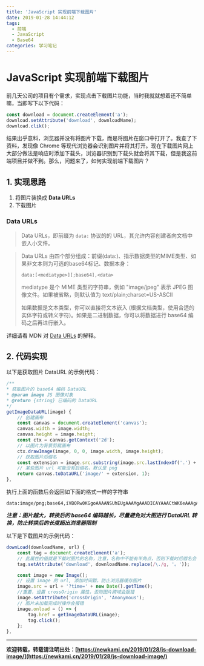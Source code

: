 ```yaml
---
title: 'JavaScript 实现前端下载图片'
date: 2019-01-28 14:44:12
tags:
  - 前端
  - JavaScript
  - Base64
categories: 学习笔记
---
```


# JavaScript 实现前端下载图片

前几天公司的项目有个需求，实现点击下载图片功能，当时我就就想着还不简单嘛，当即写下以下代码：

```javascript
const download = document.createElement('a');
download.setAttribute('download', downloadName);
download.clik();
```

结果出乎意料，浏览器并没有将图片下载，而是将图片在窗口中打开了。我查了下资料，发现像 Chrome 等现代浏览器会识别图片并将其打开。现在下载图片网上大部分做法是响应时添加下载头，浏览器识别到下载头就会将其下载，但是我这前端项目并做不到。那么，问题来了，如何实现前端下载图片？

<!-- more -->

## 1. 实现思路

1. 将图片装换成 **Data URLs**
2. 下载图片

### Data URLs

> Data URLs，即前缀为 `data:` 协议的的 URL，其允许内容创建者向文档中嵌入小文件。

> Data URLs 由四个部分组成：前缀(data:)、指示数据类型的MIME类型、如果非文本则为可选的base64标记、数据本身：
>
> ```
> data:[<mediatype>][;base64],<data>
> ```
>
> mediatype 是个 MIME 类型的字符串，例如 "image/jpeg" 表示 JPEG 图像文件。如果被省略，则默认值为 text/plain;charset=US-ASCII
>
> 如果数据是文本类型，你可以直接将文本嵌入 (根据文档类型，使用合适的实体字符或转义字符)。如果是二进制数据，你可以将数据进行 base64 编码之后再进行嵌入。

详细请看 MDN 对 [Data URLs](https://developer.mozilla.org/zh-CN/docs/Web/HTTP/data_URIs) 的解释。

## 2. 代码实现

以下是获取图片 DataURL 的示例代码：

```javascript
/**
* 获取图片的 base64 编码 DataURL
* @param image JS 图像对象
* @return {string} 已编码的 DataURL
*/
getImageDataURL(image) {
    // 创建画布
    const canvas = document.createElement('canvas');
    canvas.width = image.width;
    canvas.height = image.height;
    const ctx = canvas.getContext('2d');
    // 以图片为背景剪裁画布
    ctx.drawImage(image, 0, 0, image.width, image.height);
    // 获取图片后缀名
    const extension = image.src.substring(image.src.lastIndexOf('.') + 1).toLowerCase();
    // 某些图片 url 可能没有后缀名，默认是 png
    return canvas.toDataURL('image/' + extension, 1);
},
```

执行上面的函数后会返回如下面的格式一样的字符串

```text
data:image/png;base64,iVBORw0KGgoAAAANSUhEUgAAAMgAAADICAYAAACtWK6eAAAgAElEQVR4Xu1dB3hUxfb/bc3uppOeQOgIAioKCiqWJ/bysFd89vcXe0WfvSJ2wY6gPhX1WZ...
```

***注意：图片越大，转换后的 base64 编码越长，尽量避免对大图进行 DataURL 转换，防止转换后的长度超出浏览器限制***

以下是下载图片的示例代码：

```javascript
downLoad(downloadName, url) {
    const tag = document.createElement('a');
    // 此属性的值就是下载时图片的名称，注意，名称中不能有半角点，否则下载时后缀名会错误
    tag.setAttribute('download', downloadName.replace(/\./g, '。'));

    const image = new Image();
    // 设置 image 的 url, 添加时间戳，防止浏览器缓存图片
    image.src = url + '?time=' + new Date().getTime();
    //重要，设置 crossOrigin 属性，否则图片跨域会报错
    image.setAttribute('crossOrigin', 'Anonymous');
    // 图片未加载完成时操作会报错
    image.onload = () => {
        tag.href = getImageDataURL(image);
        tag.click();
    };
},
```

---

**欢迎转载，转载请注明出处：[https://newkami.cn/2019/01/28/js-download-image/](https://newkami.cn/2019/01/28/js-download-image/)**